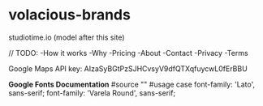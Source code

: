 # volacious-brands

studiotime.io (model after this site)

// TODO:
-How it works
-Why
-Pricing
-About
-Contact
-Privacy
-Terms

Google Maps API key: AIzaSyBGtPzSJHCvsyV9dfQTXqfuycwL0fErBBU

**Google Fonts Documentation**
#source 
"<link href="https://fonts.googleapis.com/css?family=Lato|Varela+Round" rel="stylesheet">"
#usage case
font-family: 'Lato', sans-serif;
font-family: 'Varela Round', sans-serif;
